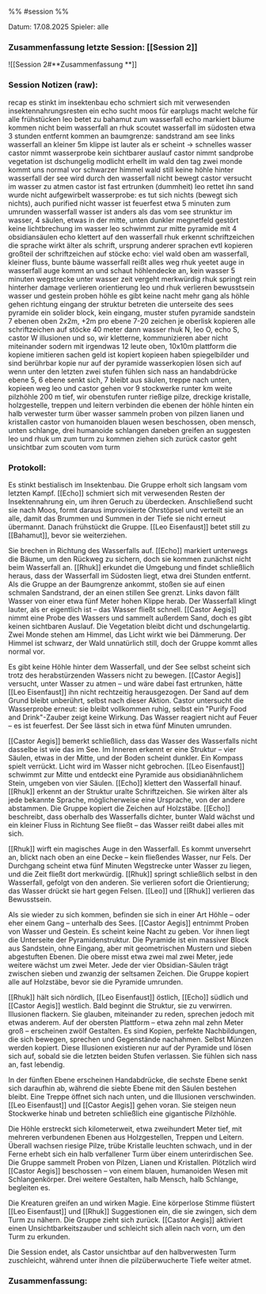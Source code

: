 %% #session %%

Datum: 17.08.2025
Spieler: alle

###  **Zusammenfassung letzte Session: [[Session 2]]**

![[Session 2#**Zusammenfassung **]]

###  **Session Notizen (raw):**
recap
es stinkt im insektenbau
echo schmiert sich mit verwesenden insektennahrungsresten ein
echo sucht moos für earplugs
macht welche für alle
frühstücken
leo betet zu bahamut
zum wasserfall
echo markiert bäume
kommen nicht beim wasserfall an
rhuk scoutet
wasserfall im südosten etwa 3 stunden entfernt
kommen an baumgrenze: sandstrand am see
links wasserfall an kleiner 5m klippe
ist lauter als er scheint -> schnelles wasser
castor nimmt wasserprobe
kein sichtbarer auslauf
castor nimmt sandprobe
vegetation ist dschungelig
modlicht erhellt im wald den tag
zwei monde
kommt uns normal vor
schwarzer himmel
wald still
keine höhle hinter wasserfall
der see wird durch den wasserfall nicht bewegt
castor versucht im wasser zu atmen
castor ist fast ertrunken (dummheit)
leo rettet ihn
sand wurde nicht aufgewirbelt
wasserprobe: es tut sich nichts (bewegt sich nichts), auch purified nicht
wasser ist feuerfest
etwa 5 minuten zum umrunden
wasserfall wasser ist anders als das vom see
strunktur im wasser, 4 säulen, etwas in der mitte, unten dunkler
megnetfeld gestört
keine lichtbrechung im wasser
leo schwimmt zur mitte
pyramide mit 4 obsidiansäulen
echo klettert auf den wasserfall
rhuk erkennt schriftzeichen
die sprache wirkt älter als schrift, ursprung anderer sprachen evtl
kopieren großteil der schriftzeichen auf stöcke
echo: viel wald oben am wasserfall, kleiner fluss, bunte bäume
wasserfall reißt alles weg
rhuk yeetet auge in wasserfall
auge kommt an und schaut höhlendecke an, kein wasser
5 minuten wegstrecke unter wasser
zeit vergeht merkwürdig
rhuk springt rein
hinterher
damage
verlieren orientierung
leo und rhuk verlieren bewusstsein
wasser und gestein proben höhle
es gibt keine nacht
mehr gang als höhle
gehen richtung eingang der struktur
betreten die unterseite des sees
pyramide ein solider block, kein eingang, muster
stufen pyramide
sandstein
7 ebenen
oben 2x2m, +2m pro ebene
7-20 zeichen je oberlisk
kopieren alle schriftzeichen auf stöcke
40 meter dann wasser
rhuk N, leo O, echo S, castor W
illusionen und so, wir kletterne, kommunizieren aber nicht miteinander sodern mit irgendwas
12 leute oben, 10x10m plattform
die kopiene imitieren sachen
geld ist kopiert
kopieen haben spiegelbilder und sind berührbar
kopie nur auf der pyramide
wasserkopien
lösen sich auf wenn unter den letzten zwei stufen
fühlen sich nass an
handabdrücke ebene 5, 6 ebene senkt sich, 7 bleibt aus säulen, treppe nach unten, kopieen weg
leo und castor gehen vor
9 stockwerke runter
km weite pilzhöhle
200 m tief, wir obenstufen runter
rießige pilze, dreckige kristalle, holzgestelle, treppen und leitern verbinden die ebenen der höhle
hinten ein halb verwester turm über wasser
sammeln proben von pilzen lianen und kristallen
castor von humanoiden blauen wesen beschossen, oben mensch, unten schlange, drei humanoide schlangen daneben
greifen an
suggesten leo und rhuk um zum turm zu kommen
ziehen sich zurück 
castor geht unsichtbar zum scouten vom turm

###  **Protokoll:**

Es stinkt bestialisch im Insektenbau. Die Gruppe erholt sich langsam vom letzten Kampf. [[Echo]] schmiert sich mit verwesenden Resten der Insektennahrung ein, um ihren Geruch zu überdecken. Anschließend sucht sie nach Moos, formt daraus improvisierte Ohrstöpsel und verteilt sie an alle, damit das Brummen und Summen in der Tiefe sie nicht erneut übermannt. Danach frühstückt die Gruppe. [[Leo Eisenfaust]] betet still zu [[Bahamut]], bevor sie weiterziehen.

Sie brechen in Richtung des Wasserfalls auf. [[Echo]] markiert unterwegs die Bäume, um den Rückweg zu sichern, doch sie kommen zunächst nicht beim Wasserfall an. [[Rhuk]] erkundet die Umgebung und findet schließlich heraus, dass der Wasserfall im Südosten liegt, etwa drei Stunden entfernt. Als die Gruppe an der Baumgrenze ankommt, stoßen sie auf einen schmalen Sandstrand, der an einen stillen See grenzt. Links davon fällt Wasser von einer etwa fünf Meter hohen Klippe herab. Der Wasserfall klingt lauter, als er eigentlich ist – das Wasser fließt schnell. [[Castor Aegis]] nimmt eine Probe des Wassers und sammelt außerdem Sand, doch es gibt keinen sichtbaren Auslauf. Die Vegetation bleibt dicht und dschungelartig. Zwei Monde stehen am Himmel, das Licht wirkt wie bei Dämmerung. Der Himmel ist schwarz, der Wald unnatürlich still, doch der  Gruppe kommt alles normal vor.

Es gibt keine Höhle hinter dem Wasserfall, und der See selbst scheint sich trotz des herabstürzenden Wassers nicht zu bewegen. [[Castor Aegis]] versucht, unter Wasser zu atmen – und wäre dabei fast ertrunken, hätte [[Leo Eisenfaust]] ihn nicht rechtzeitig herausgezogen. Der Sand auf dem Grund bleibt unberührt, selbst nach dieser Aktion. Castor untersucht die Wasserprobe erneut: sie bleibt vollkommen ruhig, selbst ein "Purify Food and Drink"-Zauber zeigt keine Wirkung. Das Wasser reagiert nicht auf Feuer – es ist feuerfest. Der See lässt sich in etwa fünf Minuten umrunden.

[[Castor Aegis]] bemerkt schließlich, dass das Wasser des Wasserfalls nicht dasselbe ist wie das im See. Im Inneren erkennt er eine Struktur – vier Säulen, etwas in der Mitte, und der Boden scheint dunkler. Ein Kompass spielt verrückt. Licht wird im Wasser nicht gebrochen. [[Leo Eisenfaust]] schwimmt zur Mitte und entdeckt eine Pyramide aus obsidianähnlichem Stein, umgeben von vier Säulen. [[Echo]] klettert den Wasserfall hinauf. [[Rhuk]] erkennt an der Struktur uralte Schriftzeichen. Sie wirken älter als jede bekannte Sprache, möglicherweise eine Ursprache, von der andere abstammen. Die Gruppe kopiert die Zeichen auf Holzstäbe. [[Echo]] beschreibt, dass oberhalb des Wasserfalls dichter, bunter Wald wächst und ein kleiner Fluss in Richtung See fließt – das Wasser reißt dabei alles mit sich.

[[Rhuk]] wirft ein magisches Auge in den Wasserfall. Es kommt unversehrt an, blickt nach oben an eine Decke – kein fließendes Wasser, nur Fels. Der Durchgang scheint etwa fünf Minuten Wegstrecke unter Wasser zu liegen, und die Zeit fließt dort merkwürdig. [[Rhuk]] springt schließlich selbst in den Wasserfall, gefolgt von den anderen. Sie verlieren sofort die Orientierung; das Wasser drückt sie hart gegen Felsen. [[Leo]] und [[Rhuk]] verlieren das Bewusstsein.

Als sie wieder zu sich kommen, befinden sie sich in einer Art Höhle – oder eher einem Gang – unterhalb des Sees. [[Castor Aegis]] entnimmt Proben von Wasser und Gestein. Es scheint keine Nacht zu geben. Vor ihnen liegt die Unterseite der Pyramidenstruktur. Die Pyramide ist ein massiver Block aus Sandstein, ohne Eingang, aber mit geometrischen Mustern und sieben abgestuften Ebenen. Die obere misst etwa zwei mal zwei Meter, jede weitere wächst um zwei Meter. Jede der vier Obsidian-Säulen trägt zwischen sieben und zwanzig der seltsamen Zeichen. Die Gruppe kopiert alle auf Holzstäbe, bevor sie die Pyramide umrunden.

[[Rhuk]] hält sich nördlich, [[Leo Eisenfaust]] östlich, [[Echo]] südlich und [[Castor Aegis]] westlich. Bald beginnt die Struktur, sie zu verwirren. Illusionen flackern. Sie glauben, miteinander zu reden, sprechen jedoch mit etwas anderem. Auf der obersten Plattform – etwa zehn mal zehn Meter groß – erscheinen zwölf Gestalten. Es sind Kopien, perfekte Nachbildungen, die sich bewegen, sprechen und Gegenstände nachahmen. Selbst Münzen werden kopiert. Diese Illusionen existieren nur auf der Pyramide und lösen sich auf, sobald sie die letzten beiden Stufen verlassen. Sie fühlen sich nass an, fast lebendig.

In der fünften Ebene erscheinen Handabdrücke, die sechste Ebene senkt sich daraufhin ab, während die siebte Ebene mit den Säulen bestehen bleibt. Eine Treppe öffnet sich nach unten, und die Illusionen verschwinden. [[Leo Eisenfaust]] und [[Castor Aegis]] gehen voran. Sie steigen neun Stockwerke hinab und betreten schließlich eine gigantische Pilzhöhle.

Die Höhle erstreckt sich kilometerweit, etwa zweihundert Meter tief, mit mehreren verbundenen Ebenen aus Holzgestellen, Treppen und Leitern. Überall wachsen riesige Pilze, trübe Kristalle leuchten schwach, und in der Ferne erhebt sich ein halb verfallener Turm über einem unterirdischen See. Die Gruppe sammelt Proben von Pilzen, Lianen und Kristallen. Plötzlich wird [[Castor Aegis]] beschossen – von einem blauen, humanoiden Wesen mit Schlangenkörper. Drei weitere Gestalten, halb Mensch, halb Schlange, begleiten es.

Die Kreaturen greifen an und wirken Magie. Eine körperlose Stimme flüstert [[Leo Eisenfaust]] und [[Rhuk]] Suggestionen ein, die sie zwingen, sich dem Turm zu nähern. Die Gruppe zieht sich zurück. [[Castor Aegis]] aktiviert einen Unsichtbarkeitszauber und schleicht sich allein nach vorn, um den Turm zu erkunden.

Die Session endet, als Castor unsichtbar auf den halbverwesten Turm zuschleicht, während unter ihnen die pilzüberwucherte Tiefe weiter atmet.

### **Zusammenfassung:**



